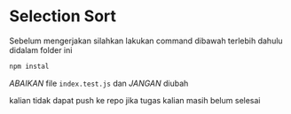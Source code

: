 # Selection Sort

Sebelum mengerjakan silahkan lakukan command dibawah terlebih dahulu didalam folder ini

```bash
npm instal
```

_ABAIKAN_ file `index.test.js` dan _JANGAN_ diubah

kalian tidak dapat push ke repo jika tugas kalian masih belum selesai
